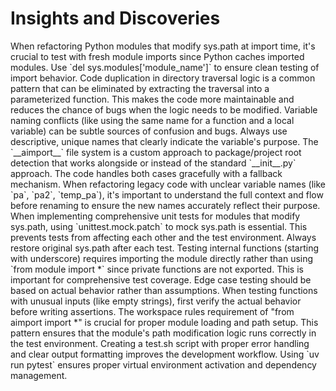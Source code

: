 # Insights and Discoveries

<insight>
When refactoring Python modules that modify sys.path at import time, it's crucial to test with fresh module imports since Python caches imported modules. Use `del sys.modules['module_name']` to ensure clean testing of import behavior.
</insight>

<insight>
Code duplication in directory traversal logic is a common pattern that can be eliminated by extracting the traversal into a parameterized function. This makes the code more maintainable and reduces the chance of bugs when the logic needs to be modified.
</insight>

<insight>
Variable naming conflicts (like using the same name for a function and a local variable) can be subtle sources of confusion and bugs. Always use descriptive, unique names that clearly indicate the variable's purpose.
</insight>

<insight>
The `__aimport__` file system is a custom approach to package/project root detection that works alongside or instead of the standard `__init__.py` approach. The code handles both cases gracefully with a fallback mechanism.
</insight>

<insight>
When refactoring legacy code with unclear variable names (like `pa`, `pa2`, `temp_pa`), it's important to understand the full context and flow before renaming to ensure the new names accurately reflect their purpose.
</insight>

<insight>
When implementing comprehensive unit tests for modules that modify sys.path, using `unittest.mock.patch` to mock sys.path is essential. This prevents tests from affecting each other and the test environment. Always restore original sys.path after each test.
</insight>

<insight>
Testing internal functions (starting with underscore) requires importing the module directly rather than using `from module import *` since private functions are not exported. This is important for comprehensive test coverage.
</insight>

<insight>
Edge case testing should be based on actual behavior rather than assumptions. When testing functions with unusual inputs (like empty strings), first verify the actual behavior before writing assertions.
</insight>

<insight>
The workspace rules requirement of "from aimport import *" is crucial for proper module loading and path setup. This pattern ensures that the module's path modification logic runs correctly in the test environment.
</insight>

<insight>
Creating a test.sh script with proper error handling and clear output formatting improves the development workflow. Using `uv run pytest` ensures proper virtual environment activation and dependency management.
</insight>
